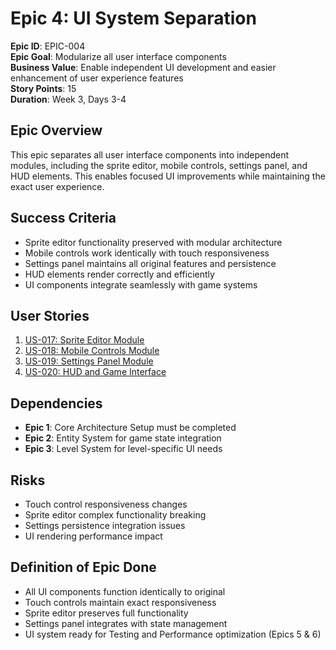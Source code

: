 # Epic 4: UI System Separation

**Epic ID**: EPIC-004  
**Epic Goal**: Modularize all user interface components  
**Business Value**: Enable independent UI development and easier enhancement of user experience features  
**Story Points**: 15  
**Duration**: Week 3, Days 3-4  

## Epic Overview

This epic separates all user interface components into independent modules, including the sprite editor, mobile controls, settings panel, and HUD elements. This enables focused UI improvements while maintaining the exact user experience.

## Success Criteria

- Sprite editor functionality preserved with modular architecture
- Mobile controls work identically with touch responsiveness  
- Settings panel maintains all original features and persistence
- HUD elements render correctly and efficiently
- UI components integrate seamlessly with game systems

## User Stories

1. [US-017: Sprite Editor Module](../stories/epic-4.1-sprite-editor-module.md)
2. [US-018: Mobile Controls Module](../stories/epic-4.2-mobile-controls-module.md)  
3. [US-019: Settings Panel Module](../stories/epic-4.3-settings-panel-module.md)
4. [US-020: HUD and Game Interface](../stories/epic-4.4-hud-game-interface.md)

## Dependencies

- **Epic 1**: Core Architecture Setup must be completed
- **Epic 2**: Entity System for game state integration
- **Epic 3**: Level System for level-specific UI needs

## Risks

- Touch control responsiveness changes
- Sprite editor complex functionality breaking
- Settings persistence integration issues
- UI rendering performance impact

## Definition of Epic Done

- All UI components function identically to original
- Touch controls maintain exact responsiveness  
- Sprite editor preserves full functionality
- Settings panel integrates with state management
- UI system ready for Testing and Performance optimization (Epics 5 & 6)